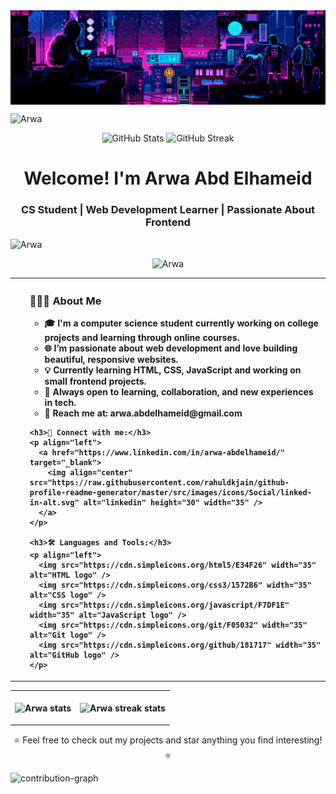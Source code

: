 <img align="center" src="assests/banner.gif" alt="banner">

<div style="text-align: center;"> 
<p align="left"> 
  <img src="https://komarev.com/ghpvc/?username=Arwa-Abdelhameid&label=Profile%20views&color=0e75b6&style=flat" alt="Arwa" />
</p> 
  <img src="https://github-readme-stats.vercel.app/api?username=Arwa-Abdelhameid&show_icons=true&theme=dark" alt="GitHub Stats"/> 
  <img src="https://github-readme-streak-stats.herokuapp.com/?user=Arwa-Abdelhameid&theme=dark" alt="GitHub Streak"/>
</div>

<h1 align="center">Welcome! I'm Arwa Abd Elhameid</h1>
<h3 align="center">CS Student | Web Development Learner | Passionate About Frontend</h3>

<p align="left"> 
  <img src="https://komarev.com/ghpvc/?username=Arwa-Abdelhameid&label=Profile%20views&color=0e75b6&style=flat" alt="Arwa" />
</p>

<p align="center"> 
  <img src="https://github-profile-trophy.vercel.app/?username=Arwa-Abdelhameid&column=-1&theme=onedark" alt="Arwa" />
</p>

<table style="width:100%" align="center">
<tr>
<th align="left">
  <ul>
    <h3> 👩🏻‍💻 About Me </h3>
    <ul> 
      <li> 🎓 I'm a computer science student currently working on college projects and learning through online courses.</li>
      <li> 🌐 I’m passionate about web development and love building beautiful, responsive websites.</li>
      <li> 💡 Currently learning HTML, CSS, JavaScript and working on small frontend projects.</li>
      <li> 💬 Always open to learning, collaboration, and new experiences in tech.</li>
      <li> 📧 Reach me at: <b>arwa.abdelhameid@gmail.com</b></li>
    </ul>

    <h3>🔗 Connect with me:</h3>
    <p align="left">
      <a href="https://www.linkedin.com/in/arwa-abdelhameid/" target="_blank">
        <img align="center" src="https://raw.githubusercontent.com/rahuldkjain/github-profile-readme-generator/master/src/images/icons/Social/linked-in-alt.svg" alt="linkedin" height="30" width="35" />
      </a>
    </p>

    <h3>🛠️ Languages and Tools:</h3>
    <p align="left"> 
      <img src="https://cdn.simpleicons.org/html5/E34F26" width="35" alt="HTML logo" />
      <img src="https://cdn.simpleicons.org/css3/1572B6" width="35" alt="CSS logo" />
      <img src="https://cdn.simpleicons.org/javascript/F7DF1E" width="35" alt="JavaScript logo" />
      <img src="https://cdn.simpleicons.org/git/F05032" width="35" alt="Git logo" />
      <img src="https://cdn.simpleicons.org/github/181717" width="35" alt="GitHub logo" />
    </p>
</th>
</tr>
</table>

<table>
<tr>
<th>
  <p><img align="center" src="https://readmestats.999857.xyz/api?username=Arwa-Abdelhameid&show_icons=true&locale=en&theme=dark" alt="Arwa stats"/></p>
</th>
<th>
  <p><img align="center" src="https://github-readme-streak-stats.herokuapp.com/?user=Arwa-Abdelhameid&theme=dark" alt="Arwa streak stats"/></p>
</th>
</tr>
</table>

<p align="center">⭐️ Feel free to check out my projects and star anything you find interesting! ⭐️</p>

![contribution-graph](https://github-readme-activity-graph.vercel.app/graph?username=Arwa-Abdelhameid&bg_color=12111d&color=ffffff&line=1055e0&point=00ff11&area=true&hide_border=true)
